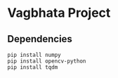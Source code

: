 # Vagbhata Project

## Dependencies
```
pip install numpy
pip install opencv-python
pip install tqdm
```
